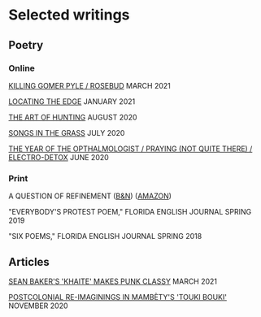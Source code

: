 # Selected writings

## Poetry

### Online

[KILLING GOMER PYLE / ROSEBUD](https://apocalypse-confidential.com/2021/03/09/killing-gomer-pyle-rosebud/) MARCH 2021

[LOCATING THE EDGE](https://azurebell.com/2021/01/15/locating-the-edge/) JANUARY 2021

[THE ART OF HUNTING](https://azurebell.com/2020/08/25/the-art-of-hunting/) AUGUST 2020

[SONGS IN THE GRASS](https://azurebell.com/2020/07/04/songs-in-the-grass/) JULY 2020

[THE YEAR OF THE OPTHALMOLOGIST / PRAYING (NOT QUITE THERE) / ELECTRO-DETOX](https://encyclopedia.zone/Poetry%20Update%20Page/hayden.html) JUNE 2020

### Print

A QUESTION OF REFINEMENT ([B&N](https://www.barnesandnoble.com/w/a-question-of-refinement-hayden-church/1138585223)) ([AMAZON](https://www.amazon.com/Question-Refinement-Hayden-Church/dp/1034202464))

"EVERYBODY'S PROTEST POEM," FLORIDA ENGLISH JOURNAL SPRING 2019

"SIX POEMS," FLORIDA ENGLISH JOURNAL SPRING 2018

## Articles

[SEAN BAKER'S 'KHAITE' MAKES PUNK CLASSY](https://www.popmatters.com/sean-baker-khaite-short-film) MARCH 2021

[POSTCOLONIAL RE-IMAGININGS IN MAMBÈTY'S 'TOUKI BOUKI'](https://www.popmatters.com/djibril-diop-mambty-touki-boukihayden-church-2648621797.html) NOVEMBER 2020
